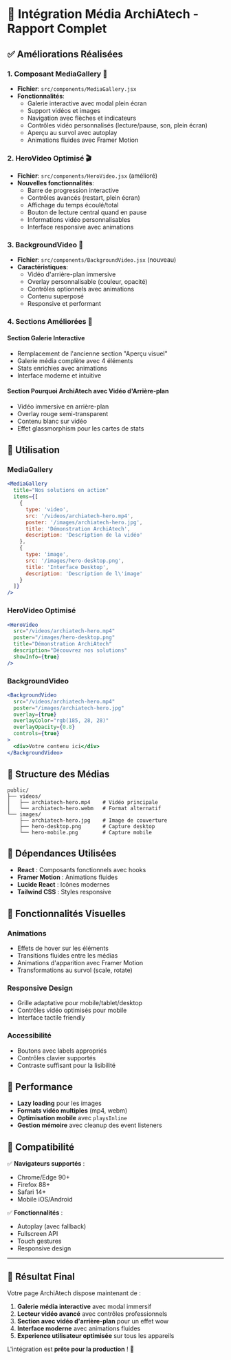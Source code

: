 # 🎥 Intégration Média ArchiAtech - Rapport Complet

## ✅ Améliorations Réalisées

### 1. **Composant MediaGallery** 📸
- **Fichier**: `src/components/MediaGallery.jsx`
- **Fonctionnalités**:
  - Galerie interactive avec modal plein écran
  - Support vidéos et images
  - Navigation avec flèches et indicateurs
  - Contrôles vidéo personnalisés (lecture/pause, son, plein écran)
  - Aperçu au survol avec autoplay
  - Animations fluides avec Framer Motion

### 2. **HeroVideo Optimisé** 🎬
- **Fichier**: `src/components/HeroVideo.jsx` (amélioré)
- **Nouvelles fonctionnalités**:
  - Barre de progression interactive
  - Contrôles avancés (restart, plein écran)
  - Affichage du temps écoulé/total
  - Bouton de lecture central quand en pause
  - Informations vidéo personnalisables
  - Interface responsive avec animations

### 3. **BackgroundVideo** 🌟
- **Fichier**: `src/components/BackgroundVideo.jsx` (nouveau)
- **Caractéristiques**:
  - Vidéo d'arrière-plan immersive
  - Overlay personnalisable (couleur, opacité)
  - Contrôles optionnels avec animations
  - Contenu superposé
  - Responsive et performant

### 4. **Sections Améliorées** 🚀

#### Section Galerie Interactive
- Remplacement de l'ancienne section "Aperçu visuel"
- Galerie média complète avec 4 éléments
- Stats enrichies avec animations
- Interface moderne et intuitive

#### Section Pourquoi ArchiAtech avec Vidéo d'Arrière-plan
- Vidéo immersive en arrière-plan
- Overlay rouge semi-transparent
- Contenu blanc sur vidéo
- Effet glassmorphism pour les cartes de stats

## 🎯 Utilisation

### MediaGallery
```jsx
<MediaGallery 
  title="Nos solutions en action"
  items={[
    {
      type: 'video',
      src: '/videos/archiatech-hero.mp4',
      poster: '/images/archiatech-hero.jpg',
      title: 'Démonstration ArchiAtech',
      description: 'Description de la vidéo'
    },
    {
      type: 'image',
      src: '/images/hero-desktop.png',
      title: 'Interface Desktop',
      description: 'Description de l\'image'
    }
  ]}
/>
```

### HeroVideo Optimisé
```jsx
<HeroVideo 
  src="/videos/archiatech-hero.mp4"
  poster="/images/hero-desktop.png"
  title="Démonstration ArchiAtech"
  description="Découvrez nos solutions"
  showInfo={true}
/>
```

### BackgroundVideo
```jsx
<BackgroundVideo
  src="/videos/archiatech-hero.mp4"
  poster="/images/archiatech-hero.jpg"
  overlay={true}
  overlayColor="rgb(185, 28, 28)"
  overlayOpacity={0.8}
  controls={true}
>
  <div>Votre contenu ici</div>
</BackgroundVideo>
```

## 📁 Structure des Médias

```
public/
├── videos/
│   ├── archiatech-hero.mp4    # Vidéo principale
│   └── archiatech-hero.webm   # Format alternatif
└── images/
    ├── archiatech-hero.jpg    # Image de couverture
    ├── hero-desktop.png       # Capture desktop
    └── hero-mobile.png        # Capture mobile
```

## 🔧 Dépendances Utilisées

- **React** : Composants fonctionnels avec hooks
- **Framer Motion** : Animations fluides
- **Lucide React** : Icônes modernes
- **Tailwind CSS** : Styles responsive

## 🎨 Fonctionnalités Visuelles

### Animations
- Effets de hover sur les éléments
- Transitions fluides entre les médias
- Animations d'apparition avec Framer Motion
- Transformations au survol (scale, rotate)

### Responsive Design
- Grille adaptative pour mobile/tablet/desktop
- Contrôles vidéo optimisés pour mobile
- Interface tactile friendly

### Accessibilité
- Boutons avec labels appropriés
- Contrôles clavier supportés
- Contraste suffisant pour la lisibilité

## 🚀 Performance

- **Lazy loading** pour les images
- **Formats vidéo multiples** (mp4, webm)
- **Optimisation mobile** avec `playsInline`
- **Gestion mémoire** avec cleanup des event listeners

## 📱 Compatibilité

✅ **Navigateurs supportés** :
- Chrome/Edge 90+
- Firefox 88+
- Safari 14+
- Mobile iOS/Android

✅ **Fonctionnalités** :
- Autoplay (avec fallback)
- Fullscreen API
- Touch gestures
- Responsive design

---

## 🎯 Résultat Final

Votre page ArchiAtech dispose maintenant de :

1. **Galerie média interactive** avec modal immersif
2. **Lecteur vidéo avancé** avec contrôles professionnels
3. **Section avec vidéo d'arrière-plan** pour un effet wow
4. **Interface moderne** avec animations fluides
5. **Experience utilisateur optimisée** sur tous les appareils

L'intégration est **prête pour la production** ! 🎉
